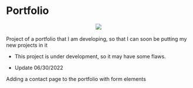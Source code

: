 # Portfolio

<div align="center">
  <img src="https://user-images.githubusercontent.com/99143713/176572794-e6e4ea97-db2d-4e74-acb9-fa0d1af10ceb.PNG">
</div>
<br>
Project of a portfolio that I am developing, so that I can soon be putting my new projects in it

* This project is under development, so it may have some flaws.

* Update 06/30/2022

Adding a contact page to the portfolio with form elements
